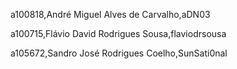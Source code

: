 a100818,André Miguel Alves de Carvalho,aDN03 

a100715,Flávio David Rodrigues Sousa,flaviodrsousa 

a105672,Sandro José Rodrigues Coelho,SunSati0nal 


